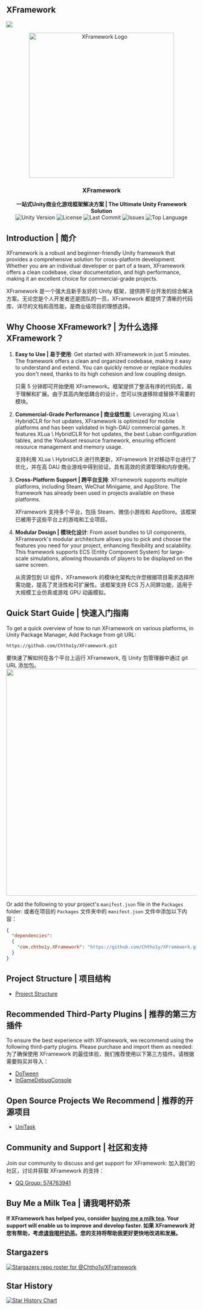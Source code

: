 ## XFramework
<img src="https://img.shields.io/github/stars/Chtho1y/XFramework?style=social">

<p align="center">
    <img src="others/XFramework.png" alt="XFramework Logo" width="384" height="384">
</p>

<h3 align="center"><strong>XFramework</strong></h3>

<p align="center">
  <strong>一站式Unity商业化游戏框架解决方案 | The Ultimate Unity Framework Solution</strong>
    <br>
  <a style="text-decoration:none">
    <img src="https://img.shields.io/badge/Unity%20Ver-2021.3++-blue.svg?style=flat-square" alt="Unity Version" />
  </a>
  <a style="text-decoration:none">
    <img src="https://img.shields.io/github/license/Chtho1y/XFramework" alt="License" />
  </a>
  <a style="text-decoration:none">
    <img src="https://img.shields.io/github/last-commit/Chtho1y/XFramework" alt="Last Commit" />
  </a>
  <a style="text-decoration:none">
    <img src="https://img.shields.io/github/issues/Chtho1y/XFramework" alt="Issues" />
  </a>
  <a style="text-decoration:none">
    <img src="https://img.shields.io/github/languages/top/Chtho1y/XFramework" alt="Top Language" />
  </a>
  <br>
</p>

## Introduction | 简介

XFramework is a robust and beginner-friendly Unity framework that provides a comprehensive solution for cross-platform development. Whether you are an individual developer or part of a team, XFramework offers a clean codebase, clear documentation, and high performance, making it an excellent choice for commercial-grade projects.

XFramework 是一个强大且新手友好的 Unity 框架，提供跨平台开发的综合解决方案。无论您是个人开发者还是团队的一员，XFramework 都提供了清晰的代码库、详尽的文档和高性能，是商业级项目的理想选择。

## Why Choose XFramework? | 为什么选择 XFramework？

1. **Easy to Use | 易于使用**: Get started with XFramework in just 5 minutes. The framework offers a clean and organized codebase, making it easy to understand and extend. You can quickly remove or replace modules you don't need, thanks to its high cohesion and low coupling design.
   
   只需 5 分钟即可开始使用 XFramework。框架提供了整洁有序的代码库，易于理解和扩展。由于其高内聚低耦合的设计，您可以快速移除或替换不需要的模块。
   
2. **Commercial-Grade Performance | 商业级性能**: Leveraging XLua \ HybridCLR for hot updates, XFramework is optimized for mobile platforms and has been validated in high-DAU commercial games. It features XLua \ HybridCLR for hot updates, the best Luban configuration tables, and the YooAsset resource framework, ensuring efficient resource management and memory usage.
   
   支持利用 XLua \ HybridCLR 进行热更新，XFramework 针对移动平台进行了优化，并在高 DAU 商业游戏中得到验证。具有高效的资源管理和内存使用。

3. **Cross-Platform Support | 跨平台支持**: XFramework supports multiple platforms, including Steam, WeChat Minigame, and AppStore. The framework has already been used in projects available on these platforms.
   
   XFramework 支持多个平台，包括 Steam、微信小游戏和 AppStore。该框架已被用于这些平台上的游戏和工业项目。

4. **Modular Design | 模块化设计**: From asset bundles to UI components, XFramework's modular architecture allows you to pick and choose the features you need for your project, enhancing flexibility and scalability. This framework supports ECS (Entity Component System) for large-scale simulations, allowing thousands of players to be displayed on the same screen.
   
   从资源包到 UI 组件，XFramework 的模块化架构允许您根据项目需求选择所需功能，提高了灵活性和可扩展性。该框架支持 ECS 万人同屏功能，适用于大规模工业仿真或游戏 GPU 动画模拟。

## Quick Start Guide | 快速入门指南

To get a quick overview of how to run XFramework on various platforms, in Unity Package Manager, Add Package from git URL:
```
https://github.com/Chtho1y/XFramework.git
```
要快速了解如何在各个平台上运行 XFramework, 在 Unity 包管理器中通过 git URL 添加包。
 <img src="https://github.com/user-attachments/assets/82faad3b-f08d-41c6-a927-f6d5647b7abf" width="600"/>
 
Or add the following to your project's `manifest.json` file in the `Packages` folder:
或者在项目的 `Packages` 文件夹中的 `manifest.json` 文件中添加以下内容：
```json
{
  "dependencies":
  {
    "com.chtho1y.XFramework": "https://github.com/Chtho1y/XFramework.git"
  }
}
```

## Project Structure | 项目结构
* [Project Structure](others/Structure.md)

## Recommended Third-Party Plugins | 推荐的第三方插件

To ensure the best experience with XFramework, we recommend using the following third-party plugins. Please purchase and import them as needed:
为了确保使用 XFramework 的最佳体验，我们推荐使用以下第三方插件。请根据需要购买并导入：

* [DoTween](https://assetstore.unity.com/packages/tools/animation/dotween-hotween-v2-27676)
* [InGameDebugConsole](https://assetstore.unity.com/packages/tools/gui/in-game-debug-console-68068)

## Open Source Projects We Recommend | 推荐的开源项目

* [UniTask](https://github.com/Cysharp/UniTask)

## Community and Support | 社区和支持

Join our community to discuss and get support for XFramework:
加入我们的社区，讨论并获取 XFramework 的支持：
* [QQ Group: 574763941](https://qm.qq.com/cgi-bin/qm/qr?_wv=1027&k=C_grV7Zwbegcjlk79wDdvkh8PtRKPkDU&authKey=pwnX5CZ%2FWmWD4D5tRFbHyOy6WHXJ99L%2B%2BCzZH%2B33lH9Qx1Z5AtbVEZXIhEwYqFHq&noverify=0&group_code=574763941)

## Buy Me a Milk Tea | 请我喝杯奶茶
<strong> If XFramework has helped you, consider [buying me a milk tea](others/Donate/Donate.md). Your support will enable us to improve and develop faster.
如果 XFramework 对您有帮助，考虑[请我喝杯奶茶](others/Donate/Donate.md)。您的支持将帮助我更好更快地改进和发展。</strong>

## Stargazers
[![Stargazers repo roster for @Chtho1y/XFramework](https://reporoster.com/stars/Chtho1y/XFramework)](https://github.com/Chtho1y/XFramework/stargazers)

## Star History

[![Star History Chart](https://api.star-history.com/svg?repos=Chtho1y/XFramework&type=Date)](https://star-history.com/#Chtho1y/XFramework&Date)

